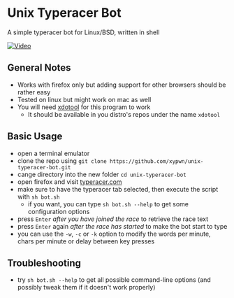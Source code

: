 # Unix Typeracer Bot
A simple typeracer bot for Linux/BSD, written in shell

[![Video](https://i.imgur.com/icj1mHj.png)](https://i.imgur.com/viohEQ2.mp4)
## General Notes
* Works with firefox only but adding support for other browsers should be rather easy
* Tested on linux but might work on mac as well
* You will need [xdotool](https://github.com/jordansissel/xdotool) for this program to work
  * It should be available in you distro's repos under the name `xdotool`
## Basic Usage
* open a terminal emulator
* clone the repo using `git clone https://github.com/xypwn/unix-typeracer-bot.git`
* cange directory into the new folder `cd unix-typeracer-bot`
* open firefox and visit [typeracer.com](https://play.typeracer.com)
* make sure to have the typeracer tab selected, then execute the script with `sh bot.sh`
  * if you want, you can type `sh bot.sh --help` to get some configuration options
* press `Enter` _after you have joined the race_ to retrieve the race text
* press `Enter` again _after the race has started_ to make the bot start to type
* you can use the `-w`, `-c` or `-k` option to modify the words per minute, chars per minute or delay between key presses
## Troubleshooting
* try `sh bot.sh --help` to get all possible command-line options (and possibly tweak them if it doesn't work properly)
